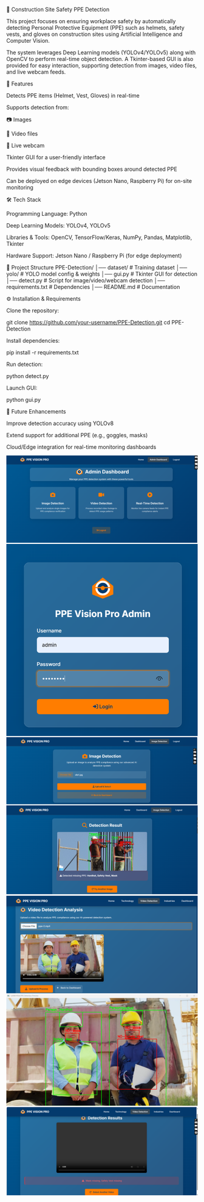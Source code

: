👷 Construction Site Safety PPE Detection

This project focuses on ensuring workplace safety by automatically detecting Personal Protective Equipment (PPE) such as helmets, safety vests, and gloves on construction sites using Artificial Intelligence and Computer Vision.

The system leverages Deep Learning models (YOLOv4/YOLOv5) along with OpenCV to perform real-time object detection. A Tkinter-based GUI is also provided for easy interaction, supporting detection from images, video files, and live webcam feeds.

🚀 Features

Detects PPE items (Helmet, Vest, Gloves) in real-time

Supports detection from:

📷 Images

🎥 Video files

📡 Live webcam

Tkinter GUI for a user-friendly interface

Provides visual feedback with bounding boxes around detected PPE

Can be deployed on edge devices (Jetson Nano, Raspberry Pi) for on-site monitoring

🛠️ Tech Stack

Programming Language: Python

Deep Learning Models: YOLOv4, YOLOv5

Libraries & Tools: OpenCV, TensorFlow/Keras, NumPy, Pandas, Matplotlib, Tkinter

Hardware Support: Jetson Nano / Raspberry Pi (for edge deployment)

📂 Project Structure
PPE-Detection/
│── dataset/              # Training dataset
│── yolo/                 # YOLO model config & weights
│── gui.py                # Tkinter GUI for detection
│── detect.py             # Script for image/video/webcam detection
│── requirements.txt      # Dependencies
│── README.md             # Documentation

⚙️ Installation & Requirements

Clone the repository:

git clone https://github.com/your-username/PPE-Detection.git
cd PPE-Detection


Install dependencies:

pip install -r requirements.txt


Run detection:

python detect.py


Launch GUI:

python gui.py

📌 Future Enhancements

Improve detection accuracy using YOLOv8

Extend support for additional PPE (e.g., goggles, masks)

Cloud/Edge integration for real-time monitoring dashboards


![homepage](https://github.com/latha-shree/Contruction-Site-Safety-PPE-Detection/blob/main/homepage.png)
![login](https://github.com/latha-shree/Contruction-Site-Safety-PPE-Detection/blob/main/admin_login.png)
![image](https://github.com/latha-shree/Contruction-Site-Safety-PPE-Detection/blob/main/image_detection.png)
![image_result](https://github.com/latha-shree/Contruction-Site-Safety-PPE-Detection/blob/main/image_result.png)
![video](https://github.com/latha-shree/Contruction-Site-Safety-PPE-Detection/blob/main/video.png)
![video_result](https://github.com/latha-shree/Contruction-Site-Safety-PPE-Detection/blob/main/video_result1.png)
![video2](https://github.com/latha-shree/Contruction-Site-Safety-PPE-Detection/blob/main/video_result2.png)

